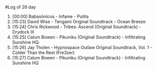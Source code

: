 #Log of 26 day

1. [00:00] Babasónicos - Infame - Putita
1. [15:23] David Wise - Tengami Original Soundtrack - Ocean Breeze
1. [15:24] Chris Rickwood - Tribes: Ascend (Original Soundtrack) - Drydock III
1. [15:25] Calum Bowen - Pikuniku (Original Soundtrack) - Infiltrating Sunshine HQ
1. [15:26] Jay Tholen - Hypnospace Outlaw Original Soundtrack, Vol. 1 - Colder Than the Rest (Fre3zer)
1. [15:27] Calum Bowen - Pikuniku (Original Soundtrack) - Infiltrating Sunshine HQ
